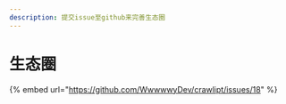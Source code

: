 ```yaml
---
description: 提交issue至github来完善生态圈
---
```


# 生态圈

{% embed url="https://github.com/WwwwwyDev/crawlipt/issues/18" %}
